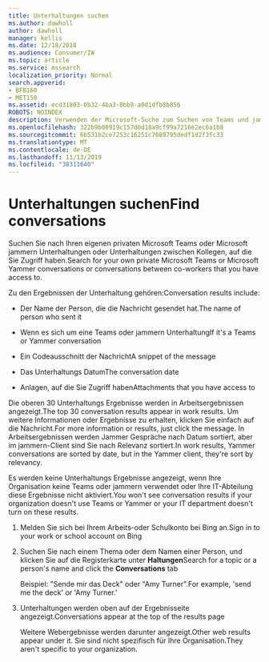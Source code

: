 ```yaml
---
title: Unterhaltungen suchen
ms.author: dawholl
author: dawholl
manager: kellis
ms.date: 12/18/2018
ms.audience: Consumer/IW
ms.topic: article
ms.service: mssearch
localization_priority: Normal
search.appverid:
- BFB160
- MET150
ms.assetid: ecd31803-0b32-4ba3-8bb8-a0d1dfb8b856
ROBOTS: NOINDEX
description: Verwenden der Microsoft-Suche zum Suchen von Teams und jammern von Unterhaltungen und den Details, die angezeigt werden
ms.openlocfilehash: 322b9b08919c157d6d18a9cf99a7216e2ec6a1b8
ms.sourcegitcommit: 6b531b2ce7253c16251c7089795dedf1d2f3fc33
ms.translationtype: MT
ms.contentlocale: de-DE
ms.lasthandoff: 11/13/2019
ms.locfileid: "38311640"
---
```

# <a name="find-conversations"></a><span data-ttu-id="2c5c1-103">Unterhaltungen suchen</span><span class="sxs-lookup"><span data-stu-id="2c5c1-103">Find conversations</span></span>

<span data-ttu-id="2c5c1-104">Suchen Sie nach Ihren eigenen privaten Microsoft Teams oder Microsoft jammern Unterhaltungen oder Unterhaltungen zwischen Kollegen, auf die Sie Zugriff haben.</span><span class="sxs-lookup"><span data-stu-id="2c5c1-104">Search for your own private Microsoft Teams or Microsoft Yammer conversations or conversations between co-workers that you have access to.</span></span>
  
<span data-ttu-id="2c5c1-105">Zu den Ergebnissen der Unterhaltung gehören:</span><span class="sxs-lookup"><span data-stu-id="2c5c1-105">Conversation results include:</span></span>
  
- <span data-ttu-id="2c5c1-106">Der Name der Person, die die Nachricht gesendet hat.</span><span class="sxs-lookup"><span data-stu-id="2c5c1-106">The name of person who sent it</span></span>
    
- <span data-ttu-id="2c5c1-107">Wenn es sich um eine Teams oder jammern Unterhaltung</span><span class="sxs-lookup"><span data-stu-id="2c5c1-107">If it's a Teams or Yammer conversation</span></span>
    
- <span data-ttu-id="2c5c1-108">Ein Codeausschnitt der Nachricht</span><span class="sxs-lookup"><span data-stu-id="2c5c1-108">A snippet of the message</span></span>
    
- <span data-ttu-id="2c5c1-109">Das Unterhaltungs Datum</span><span class="sxs-lookup"><span data-stu-id="2c5c1-109">The conversation date</span></span>
    
- <span data-ttu-id="2c5c1-110">Anlagen, auf die Sie Zugriff haben</span><span class="sxs-lookup"><span data-stu-id="2c5c1-110">Attachments that you have access to</span></span>
    
<span data-ttu-id="2c5c1-111">Die oberen 30 Unterhaltungs Ergebnisse werden in Arbeitsergebnissen angezeigt.</span><span class="sxs-lookup"><span data-stu-id="2c5c1-111">The top 30 conversation results appear in work results.</span></span> <span data-ttu-id="2c5c1-112">Um weitere Informationen oder Ergebnisse zu erhalten, klicken Sie einfach auf die Nachricht.</span><span class="sxs-lookup"><span data-stu-id="2c5c1-112">For more information or results, just click the message.</span></span> <span data-ttu-id="2c5c1-113">In Arbeitsergebnissen werden Jammer Gespräche nach Datum sortiert, aber im jammern-Client sind Sie nach Relevanz sortiert.</span><span class="sxs-lookup"><span data-stu-id="2c5c1-113">In work results, Yammer conversations are sorted by date, but in the Yammer client, they're sort by relevancy.</span></span>
  
<span data-ttu-id="2c5c1-114">Es werden keine Unterhaltungs Ergebnisse angezeigt, wenn Ihre Organisation keine Teams oder jammern verwendet oder Ihre IT-Abteilung diese Ergebnisse nicht aktiviert.</span><span class="sxs-lookup"><span data-stu-id="2c5c1-114">You won't see conversation results if your organization doesn't use Teams or Yammer or your IT department doesn't turn on these results.</span></span>
  
1. <span data-ttu-id="2c5c1-115">Melden Sie sich bei Ihrem Arbeits-oder Schulkonto bei Bing an.</span><span class="sxs-lookup"><span data-stu-id="2c5c1-115">Sign in to your work or school account on Bing</span></span>
    
2. <span data-ttu-id="2c5c1-116">Suchen Sie nach einem Thema oder dem Namen einer Person, und klicken Sie auf die Registerkarte unter **Haltungen**</span><span class="sxs-lookup"><span data-stu-id="2c5c1-116">Search for a topic or a person's name and click the **Conversations** tab</span></span> 
    
    <span data-ttu-id="2c5c1-117">Beispiel: "Sende mir das Deck" oder "Amy Turner".</span><span class="sxs-lookup"><span data-stu-id="2c5c1-117">For example, 'send me the deck' or 'Amy Turner.'</span></span>
    
3. <span data-ttu-id="2c5c1-118">Unterhaltungen werden oben auf der Ergebnisseite angezeigt.</span><span class="sxs-lookup"><span data-stu-id="2c5c1-118">Conversations appear at the top of the results page</span></span>
    
    <span data-ttu-id="2c5c1-119">Weitere Webergebnisse werden darunter angezeigt.</span><span class="sxs-lookup"><span data-stu-id="2c5c1-119">Other web results appear under it.</span></span> <span data-ttu-id="2c5c1-120">Sie sind nicht spezifisch für Ihre Organisation.</span><span class="sxs-lookup"><span data-stu-id="2c5c1-120">They aren't specific to your organization.</span></span>
    


